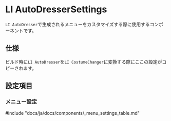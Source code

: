 # LI AutoDresserSettings

`LI AutoDresser`で生成されるメニューをカスタマイズする際に使用するコンポーネントです。

## 仕様

ビルド時に`LI AutoDresser`を`LI CostumeChanger`に変換する際にここの設定がコピーされます。

## 設定項目

### メニュー設定

#include "docs/ja/docs/components/_menu_settings_table.md"
